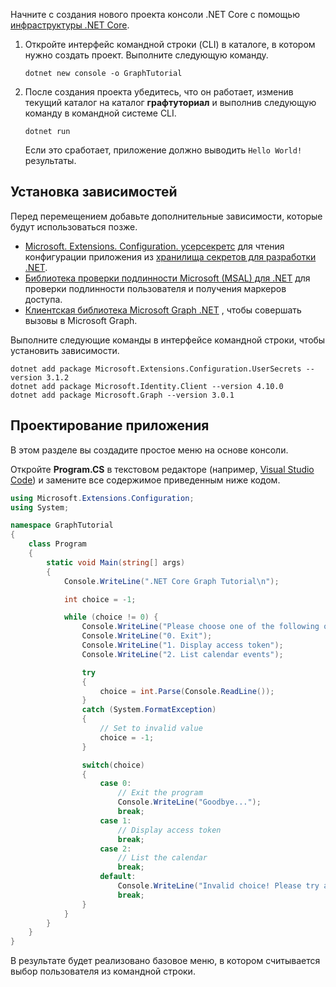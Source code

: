 <!-- markdownlint-disable MD002 MD041 -->

Начните с создания нового проекта консоли .NET Core с помощью [инфраструктуры .NET Core](/dotnet/core/tools/).

1. Откройте интерфейс командной строки (CLI) в каталоге, в котором нужно создать проект. Выполните следующую команду.

    ```Shell
    dotnet new console -o GraphTutorial
    ```

1. После создания проекта убедитесь, что он работает, изменив текущий каталог на каталог **графтуториал** и выполнив следующую команду в командной системе CLI.

    ```Shell
    dotnet run
    ```

    Если это сработает, приложение должно выводить `Hello World!`результаты.

## <a name="install-dependencies"></a>Установка зависимостей

Перед перемещением добавьте дополнительные зависимости, которые будут использоваться позже.

- [Microsoft. Extensions. Configuration. усерсекретс](https://github.com/aspnet/extensions) для чтения конфигурации приложения из [хранилища секретов для разработки .NET](https://docs.microsoft.com/aspnet/core/security/app-secrets).
- [Библиотека проверки подлинности Microsoft (MSAL) для .NET](https://github.com/AzureAD/microsoft-authentication-library-for-dotnet) для проверки подлинности пользователя и получения маркеров доступа.
- [Клиентская библиотека Microsoft Graph .NET](https://github.com/microsoftgraph/msgraph-sdk-dotnet) , чтобы совершать вызовы в Microsoft Graph.

Выполните следующие команды в интерфейсе командной строки, чтобы установить зависимости.

```Shell
dotnet add package Microsoft.Extensions.Configuration.UserSecrets --version 3.1.2
dotnet add package Microsoft.Identity.Client --version 4.10.0
dotnet add package Microsoft.Graph --version 3.0.1
```

## <a name="design-the-app"></a>Проектирование приложения

В этом разделе вы создадите простое меню на основе консоли.

Откройте **Program.CS** в текстовом редакторе (например, [Visual Studio Code](https://code.visualstudio.com/)) и замените все содержимое приведенным ниже кодом.

```csharp
using Microsoft.Extensions.Configuration;
using System;

namespace GraphTutorial
{
    class Program
    {
        static void Main(string[] args)
        {
            Console.WriteLine(".NET Core Graph Tutorial\n");

            int choice = -1;

            while (choice != 0) {
                Console.WriteLine("Please choose one of the following options:");
                Console.WriteLine("0. Exit");
                Console.WriteLine("1. Display access token");
                Console.WriteLine("2. List calendar events");

                try
                {
                    choice = int.Parse(Console.ReadLine());
                }
                catch (System.FormatException)
                {
                    // Set to invalid value
                    choice = -1;
                }

                switch(choice)
                {
                    case 0:
                        // Exit the program
                        Console.WriteLine("Goodbye...");
                        break;
                    case 1:
                        // Display access token
                        break;
                    case 2:
                        // List the calendar
                        break;
                    default:
                        Console.WriteLine("Invalid choice! Please try again.");
                        break;
                }
            }
        }
    }
}
```

В результате будет реализовано базовое меню, в котором считывается выбор пользователя из командной строки.
